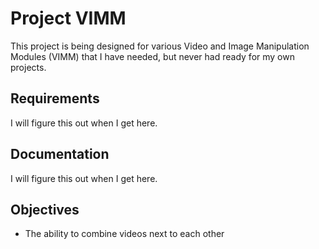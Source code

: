 # Project VIMM
This project is being designed for various Video and Image Manipulation Modules (VIMM) that I have needed, but never had ready for my own projects.

## Requirements
I will figure this out when I get here.

## Documentation
I will figure this out when I get here.

## Objectives
- The ability to combine videos next to each other
